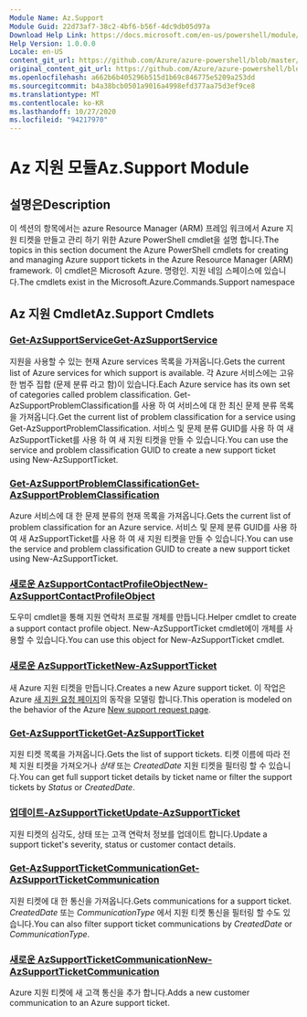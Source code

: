 ```yaml
---
Module Name: Az.Support
Module Guid: 22d73af7-38c2-4bf6-b56f-4dc9db05d97a
Download Help Link: https://docs.microsoft.com/en-us/powershell/module/az.support
Help Version: 1.0.0.0
Locale: en-US
content_git_url: https://github.com/Azure/azure-powershell/blob/master/src/Support/Support/help/Az.Support.md
original_content_git_url: https://github.com/Azure/azure-powershell/blob/master/src/Support/Support/help/Az.Support.md
ms.openlocfilehash: a662b6b405296b515d1b69c846775e5209a253dd
ms.sourcegitcommit: b4a38bcb0501a9016a4998efd377aa75d3ef9ce8
ms.translationtype: MT
ms.contentlocale: ko-KR
ms.lasthandoff: 10/27/2020
ms.locfileid: "94217970"
---
```

# <span data-ttu-id="867ce-101">Az 지원 모듈</span><span class="sxs-lookup"><span data-stu-id="867ce-101">Az.Support Module</span></span>
## <span data-ttu-id="867ce-102">설명은</span><span class="sxs-lookup"><span data-stu-id="867ce-102">Description</span></span>
<span data-ttu-id="867ce-103">이 섹션의 항목에서는 azure Resource Manager (ARM) 프레임 워크에서 Azure 지원 티켓을 만들고 관리 하기 위한 Azure PowerShell cmdlet을 설명 합니다.</span><span class="sxs-lookup"><span data-stu-id="867ce-103">The topics in this section document the Azure PowerShell cmdlets for creating and managing Azure support tickets in the Azure Resource Manager (ARM) framework.</span></span> <span data-ttu-id="867ce-104">이 cmdlet은 Microsoft Azure. 명령인. 지원 네임 스페이스에 있습니다.</span><span class="sxs-lookup"><span data-stu-id="867ce-104">The cmdlets exist in the Microsoft.Azure.Commands.Support namespace</span></span>

## <span data-ttu-id="867ce-105">Az 지원 Cmdlet</span><span class="sxs-lookup"><span data-stu-id="867ce-105">Az.Support Cmdlets</span></span>
### [<span data-ttu-id="867ce-106">Get-AzSupportService</span><span class="sxs-lookup"><span data-stu-id="867ce-106">Get-AzSupportService</span></span>](Get-AzSupportService.md)
<span data-ttu-id="867ce-107">지원을 사용할 수 있는 현재 Azure services 목록을 가져옵니다.</span><span class="sxs-lookup"><span data-stu-id="867ce-107">Gets the current list of Azure services for which support is available.</span></span> <span data-ttu-id="867ce-108">각 Azure 서비스에는 고유한 범주 집합 (문제 분류 라고 함)이 있습니다.</span><span class="sxs-lookup"><span data-stu-id="867ce-108">Each Azure service has its own set of categories called problem classification.</span></span> <span data-ttu-id="867ce-109">Get-AzSupportProblemClassification를 사용 하 여 서비스에 대 한 최신 문제 분류 목록을 가져옵니다.</span><span class="sxs-lookup"><span data-stu-id="867ce-109">Get the current list of problem classification for a service using Get-AzSupportProblemClassification.</span></span> <span data-ttu-id="867ce-110">서비스 및 문제 분류 GUID를 사용 하 여 새 AzSupportTicket를 사용 하 여 새 지원 티켓을 만들 수 있습니다.</span><span class="sxs-lookup"><span data-stu-id="867ce-110">You can use the service and problem classification GUID to create a new support ticket using New-AzSupportTicket.</span></span>

### [<span data-ttu-id="867ce-111">Get-AzSupportProblemClassification</span><span class="sxs-lookup"><span data-stu-id="867ce-111">Get-AzSupportProblemClassification</span></span>](Get-AzSupportProblemClassification.md)
<span data-ttu-id="867ce-112">Azure 서비스에 대 한 문제 분류의 현재 목록을 가져옵니다.</span><span class="sxs-lookup"><span data-stu-id="867ce-112">Gets the current list of problem classification for an Azure service.</span></span> <span data-ttu-id="867ce-113">서비스 및 문제 분류 GUID를 사용 하 여 새 AzSupportTicket를 사용 하 여 새 지원 티켓을 만들 수 있습니다.</span><span class="sxs-lookup"><span data-stu-id="867ce-113">You can use the service and problem classification GUID to create a new support ticket using New-AzSupportTicket.</span></span> 

### [<span data-ttu-id="867ce-114">새로운 AzSupportContactProfileObject</span><span class="sxs-lookup"><span data-stu-id="867ce-114">New-AzSupportContactProfileObject</span></span>](New-AzSupportContactProfileObject.md)
<span data-ttu-id="867ce-115">도우미 cmdlet을 통해 지원 연락처 프로필 개체를 만듭니다.</span><span class="sxs-lookup"><span data-stu-id="867ce-115">Helper cmdlet to create a support contact profile object.</span></span> <span data-ttu-id="867ce-116">New-AzSupportTicket cmdlet에이 개체를 사용할 수 있습니다.</span><span class="sxs-lookup"><span data-stu-id="867ce-116">You can use this object for New-AzSupportTicket cmdlet.</span></span>

### [<span data-ttu-id="867ce-117">새로운 AzSupportTicket</span><span class="sxs-lookup"><span data-stu-id="867ce-117">New-AzSupportTicket</span></span>](New-AzSupportTicket.md)
<span data-ttu-id="867ce-118">새 Azure 지원 티켓을 만듭니다.</span><span class="sxs-lookup"><span data-stu-id="867ce-118">Creates a new Azure support ticket.</span></span> <span data-ttu-id="867ce-119">이 작업은 Azure [새 지원 요청 페이지](https://portal.azure.com/#blade/Microsoft_Azure_Support/HelpAndSupportBlade/overview)의 동작을 모델링 합니다.</span><span class="sxs-lookup"><span data-stu-id="867ce-119">This operation is modeled on the behavior of the Azure [New support request page](https://portal.azure.com/#blade/Microsoft_Azure_Support/HelpAndSupportBlade/overview).</span></span>

### [<span data-ttu-id="867ce-120">Get-AzSupportTicket</span><span class="sxs-lookup"><span data-stu-id="867ce-120">Get-AzSupportTicket</span></span>](Get-AzSupportTicket.md)
<span data-ttu-id="867ce-121">지원 티켓 목록을 가져옵니다.</span><span class="sxs-lookup"><span data-stu-id="867ce-121">Gets the list of support tickets.</span></span> <span data-ttu-id="867ce-122">티켓 이름에 따라 전체 지원 티켓을 가져오거나 *상태* 또는 *CreatedDate* 지원 티켓을 필터링 할 수 있습니다.</span><span class="sxs-lookup"><span data-stu-id="867ce-122">You can get full support ticket details by ticket name or filter the support tickets by *Status* or *CreatedDate*.</span></span>

### [<span data-ttu-id="867ce-123">업데이트-AzSupportTicket</span><span class="sxs-lookup"><span data-stu-id="867ce-123">Update-AzSupportTicket</span></span>](Update-AzSupportTicket.md)
<span data-ttu-id="867ce-124">지원 티켓의 심각도, 상태 또는 고객 연락처 정보를 업데이트 합니다.</span><span class="sxs-lookup"><span data-stu-id="867ce-124">Update a support ticket's severity, status or customer contact details.</span></span>

### [<span data-ttu-id="867ce-125">Get-AzSupportTicketCommunication</span><span class="sxs-lookup"><span data-stu-id="867ce-125">Get-AzSupportTicketCommunication</span></span>](Get-AzSupportTicketCommunication.md)
<span data-ttu-id="867ce-126">지원 티켓에 대 한 통신을 가져옵니다.</span><span class="sxs-lookup"><span data-stu-id="867ce-126">Gets communications for a support ticket.</span></span> <span data-ttu-id="867ce-127">*CreatedDate* 또는 *CommunicationType* 에서 지원 티켓 통신을 필터링 할 수도 있습니다.</span><span class="sxs-lookup"><span data-stu-id="867ce-127">You can also filter support ticket communications by *CreatedDate* or *CommunicationType*.</span></span> 

### [<span data-ttu-id="867ce-128">새로운 AzSupportTicketCommunication</span><span class="sxs-lookup"><span data-stu-id="867ce-128">New-AzSupportTicketCommunication</span></span>](New-AzSupportTicketCommunication.md)
<span data-ttu-id="867ce-129">Azure 지원 티켓에 새 고객 통신을 추가 합니다.</span><span class="sxs-lookup"><span data-stu-id="867ce-129">Adds a new customer communication to an Azure support ticket.</span></span> 



